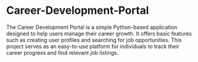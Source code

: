# Career-Development-Portal

The Career Development Portal is a simple Python-based application designed to help users manage their career growth.
It offers basic features such as creating user profiles and searching for job opportunities. 
This project serves as an easy-to-use platform for individuals to track their career progress and find relevant job listings.
